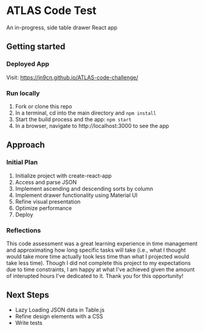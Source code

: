 # ATLAS Code Test

An in-progress, side table drawer React app

## Getting started

### Deployed App

Visit: https://jn9cn.github.io/ATLAS-code-challenge/

### Run locally

1. Fork or clone this repo
2. In a terminal, cd into the main directory and `npm install`
3. Start the build process and the app: `npm start`
4. In a browser, navigate to http://localhost:3000 to see the app

## Approach

### Initial Plan

1. Initialize project with create-react-app
2. Access and parse JSON
3. Implement ascending and descending sorts by column
4. Implement drawer functionality using Material UI
5. Refine visual presentation
6. Optimize performance
7. Deploy

### Reflections

This code assessment was a great learning experience in time management and approximating how long specific tasks will take (i.e., what I thought would take more time actually took less time than what I projected would take less time). Though I did not complete this project to my expectations due to time constraints, I am happy at what I've achieved given the amount of interupted hours I've dedicated to it. Thank you for this opportunity!

## Next Steps

- Lazy Loading JSON data in Table.js
- Refine design elements with a CSS
- Write tests